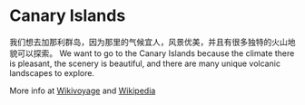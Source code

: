 # Canary Islands

我们想去加那利群岛，因为那里的气候宜人，风景优美，并且有很多独特的火山地貌可以探索。
We want to go to the Canary Islands because the climate there is pleasant, the scenery is beautiful, and there are many unique volcanic landscapes to explore.

More info at [Wikivoyage](https://en.wikivoyage.org/wiki/Canary_Islands) and [Wikipedia](https://en.wikipedia.org/wiki/Canary_Islands)